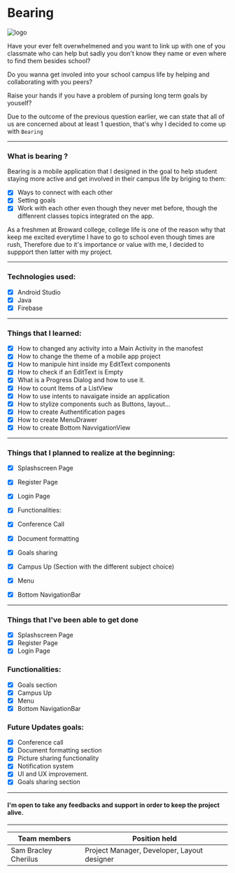 # Bearing

![logo](https://user-images.githubusercontent.com/64166392/189528864-40b500ff-a957-45e0-9e9d-731326c9b80e.png)




Have your ever felt overwhelmened and you want to link up with one of you classmate who can help but sadly you don't know they name or even where to find them besides school?

Do you wanna get involed into your school campus life by helping and collaborating with you peers?

Raise your hands if you have a problem of pursing long term goals by youself?

Due to the outcome of the previous question earlier, we can state that all of us are concerned about at least 1 question, that's why I decided to come up with `Bearing`


-----

### What is bearing ?

Bearing is a mobile application that I designed in the goal to help student staying more active and get involved in their campus life by briging to them:

- [x] Ways to connect with each other 
- [x] Setting goals 
- [x] Work with each other even though they never met before, though the diffenrent classes topics integrated on the app.

As a freshmen at Broward college, college life is one of the reason why that keep me excited everytime I have to go to school even though times are rush, Therefore due to it's importance or value with me, I decided to suppport then latter with my project.

-------

### Technologies used:

 - [x] Android Studio
 - [x] Java
 - [x] Firebase
 
 --------
 
### Things that I learned:

 - [x] How to changed any activity into a Main Activity in the manofest
 - [x] How to change the theme of a mobile app project
 - [x] How to manipule hint inside my EditText components
 - [x] How to check if an EditText is Empty
 - [x] What is a Progress Dialog and how to use it.
 - [x] How to count Items of a ListView
 - [x] How to use intents to navaigate inside an application
 - [x] How to stylize components such as Buttons, layout...
 - [x] How to create Authentification pages
 - [x] How to create MenuDrawer
 - [x] How to create Bottom NavvigationView
 
 ------
 
 
 ### Things that I planned to realize at the beginning:

 - [x] Splashscreen Page
 - [x] Register Page
 - [x] Login Page
 - [x] Functionalities:
 - [x] Conference Call
 - [x] Document formatting
 - [x] Goals sharing
 - [x] Campus Up (Section with the different subject choice)
 - [x] Menu
 - [x] Bottom NavigationBar
 
 
 ----
 
### Things that I've been able to get done

 - [x] Splashscreen Page
 - [x] Register Page
 - [x] Login Page
 
 ### Functionalities:
 - [x] Goals section
 - [x] Campus Up
 - [x] Menu
 - [x] Bottom NavigationBar
 
### Future Updates goals:

 - [x] Conference call
 - [x] Document formatting section
 - [x] Picture sharing functionality
 - [x] Notification system
 - [x] UI and UX improvement.
 - [x] Goals sharing section
 
 -----
#### I'm open to take any feedbacks and support in order to keep the project alive.

------

|Team members| Position held |
|----| ---------|
|Sam Bracley Cherilus | Project Manager, Developer, Layout designer |
